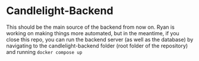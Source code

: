# Candlelight-Backend

This should be the main source of the backend from now on. Ryan is working on making things more automated, but in the meantime, if you close this repo, you can run the backend server (as well as the database) by navigating to the candlelight-backend folder (root folder of the repository) and running
`docker compose up`